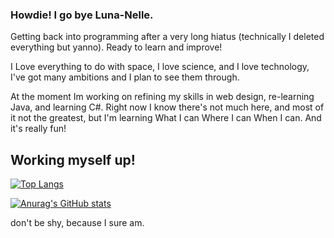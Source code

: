 ### Howdie! I go bye Luna-Nelle.

Getting back into programming after a very long hiatus (technically I deleted everything but yanno). Ready to learn and improve! 

I Love everything to do with space, I love science, and I love technology, I've got many ambitions and I plan to see them through.

At the moment Im working on refining my skills in web design, re-learning Java, and learning C#. 
Right now I know there's not much here, and most of it not the greatest, but I'm learning What I can Where I can When I can. And it's really fun!

## Working myself up!

[![Top Langs](https://github-readme-stats.vercel.app/api/top-langs/?username=anuraghazra&layout=compact&theme=aura&count_private=true)](https://github.com/anuraghazra/github-readme-stats)

[![Anurag's GitHub stats](https://github-readme-stats.vercel.app/api?username=limepotato&count_private=true&theme=aura)](https://github.com/anuraghazra/github-readme-stats)


don't be shy, because I sure am.
